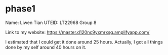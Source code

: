 # phase1
Name: Liwen Tian
UTEID: LT22968
Group 8

Link to my website: https://master.d120nc9yxmrxsg.amplifyapp.com/

I estimated that I could get it done around 25 hours.
Actually, I got all things done by my self around 40 hours on it.

